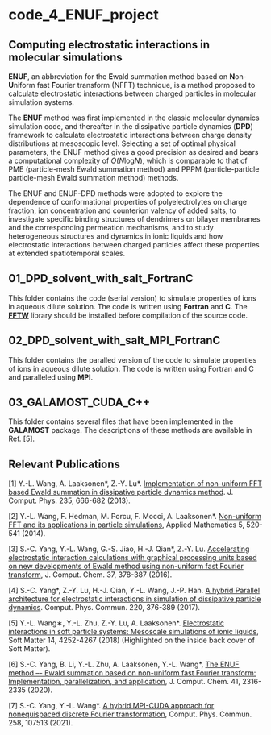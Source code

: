 # code_4_ENUF_project

## Computing electrostatic interactions in molecular simulations

**ENUF**, an abbreviation for the **E**wald summation method based on **N**on-**U**niform fast
**F**ourier transform (NFFT) technique, is a method proposed to calculate electrostatic interactions
between charged particles in molecular simulation systems.

The **ENUF** method was first implemented in the classic molecular dynamics simulation code, 
and thereafter in the dissipative particle dynamics (**DPD**) framework to calculate 
electrostatic interactions between charge density distributions at mesoscopic level. 
Selecting a set of optimal physical parameters, the ENUF method gives a good precision as desired 
and bears a computational complexity of *O*(*N*log*N*), which is comparable to that of 
PME (particle-mesh Ewald summation method) and PPPM (particle-particle particle-mesh 
Ewald summation method) methods.

The ENUF and ENUF-DPD methods were adopted to explore the dependence of conformational properties 
of polyelectrolytes on charge fraction, ion concentration and counterion valency of added salts, 
to investigate specific binding structures of dendrimers on bilayer membranes and the corresponding 
permeation mechanisms, and to study heterogeneous structures and dynamics in ionic liquids 
and how electrostatic interactions between charged particles affect these properties at extended 
spatiotemporal scales.

## 01_DPD_solvent_with_salt_FortranC
This folder contains the code (serial version) to simulate properties of ions in aqueous dilute solution.
The code is written using **Fortran** and **C**.
The [**FFTW**](https://www.fftw.org/) library should be installed before compilation of the source code.

## 02_DPD_solvent_with_salt_MPI_FortranC
This folder contains the paralled version of the code to simulate properties of ions in aqueous dilute solution. The code is written using Fortran and C and paralleled using **MPI**.

## 03_GALAMOST_CUDA_C++
This folder contains several files that have been implemented in the **GALAMOST** package.
The descriptions of these methods are available in Ref. [5].

## Relevant Publications
[1] Y.-L. Wang, A. Laaksonen*, Z.-Y. Lu*. [Implementation of non-uniform FFT based Ewald summation in dissipative particle dynamics method](https://www.sciencedirect.com/science/article/pii/S0021999112005542). J. Comput. Phys. 235, 666-682 (2013).

[2] Y.-L. Wang, F. Hedman, M. Porcu, F. Mocci, A. Laaksonen*. [Non-uniform FFT and its applications in particle simulations](https://www.scirp.org/journal/paperinformation.aspx?paperid=42807), Applied Mathematics 5, 520-541 (2014).

[3] S.-C. Yang, Y.-L. Wang, G.-S. Jiao, H.-J. Qian*, Z.-Y. Lu. [Accelerating electrostatic interaction calculations with graphical processing units based on new developments of Ewald method using non-uniform fast Fourier transform](https://onlinelibrary.wiley.com/doi/abs/10.1002/jcc.24250), J. Comput.
Chem. 37, 378-387 (2016).

[4] S.-C. Yang*, Z.-Y. Lu, H.-J. Qian, Y.-L. Wang, J.-P. Han. [A hybrid Parallel architecture for electrostatic interactions in simulation of dissipative particle dynamics](https://www.sciencedirect.com/science/article/abs/pii/S0010465517302126). Comput. Phys. Commun. 220, 376-389 (2017).

[5] Y.-L. Wang∗, Y.-L. Zhu, Z.-Y. Lu, A. Laaksonen*. [Electrostatic interactions in soft particle systems: Mesoscale simulations of ionic liquids](https://pubs.rsc.org/en/content/articlehtml/2018/sm/c8sm00387d), Soft Matter 14, 4252-4267 (2018) (Highlighted on the inside back cover of Soft Matter).

[6] S.-C. Yang, B. Li, Y.-L. Zhu, A. Laaksonen, Y.-L. Wang*, [The ENUF method –- Ewald summation based on non-uniform fast Fourier transform: Implementation, parallelization, and application](https://onlinelibrary.wiley.com/doi/10.1002/jcc.26395), J. Comput. Chem. 41, 2316-2335 (2020).

[7] S.-C. Yang, Y.-L. Wang*. [A hybrid MPI-CUDA approach for nonequispaced discrete Fourier transformation](https://www.sciencedirect.com/science/article/abs/pii/S0010465520302393), Comput. Phys. Commun. 258, 107513 (2021).
